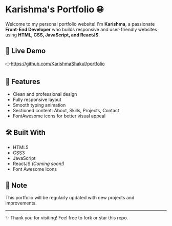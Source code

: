 # Karishma's Portfolio 🌐

Welcome to my personal portfolio website! I'm **Karishma**, a passionate **Front-End Developer** who builds responsive and user-friendly websites using **HTML, CSS, JavaScript, and ReactJS**.

## 🚀 Live Demo

👉https://github.com/KarishmaShakul/portfolio

## 📁 Features

- Clean and professional design
- Fully responsive layout
- Smooth typing animation
- Sectioned content: About, Skills, Projects, Contact
- FontAwesome icons for better visual appeal

## 🛠️ Built With

- HTML5
- CSS3
- JavaScript
- ReactJS *(Coming soon!)*
- Font Awesome Icons

## 📌 Note

This portfolio will be regularly updated with new projects and improvements.

---

✨ Thank you for visiting! Feel free to fork or star this repo.

